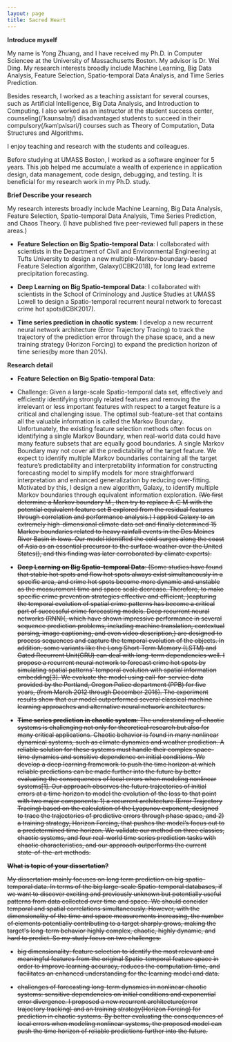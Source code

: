 ```yaml
---
layout: page
title: Sacred Heart
---
```



**Introduce myself**

My name is Yong Zhuang, and I have received my Ph.D. in Computer Sciencee at the University of Massachusetts Boston. My advisor is Dr. Wei Ding. My research interests broadly include Machine Learning, Big Data Analysis, Feature Selection, Spatio-temporal Data Analysis, and Time Series Prediction. 

Besides research, I worked as a teaching assistant for several courses, such as Artificial Intelligence, Big Data Analysis, and Introduction to Computing. I also worked as an instructor at the student success center, counseling(/ˈkaʊnsəlɪŋ/) disadvantaged students to succeed in their compulsory(/kəmˈpʌlsəri/) courses such as Theory of Computation, Data Structures and Algorithms.

I enjoy teaching and research with the students and colleagues.	

Before studying at UMASS Boston, I worked as a software engineer for 5 years. This job helped me accumulate a wealth of experience in application design, data management, code design, debugging, and testing. It is beneficial for my research work in my Ph.D. study.

**Brief Describe your research**

My research interests broadly include Machine Learning, Big Data Analysis, Feature Selection, Spatio-temporal Data Analysis, Time Series Prediction, and Chaos Theory. (I have published five peer-reviewed full papers in these areas.)

 - **Feature Selection on Big Spatio-temporal Data**: I collaborated with scientists in the Department of Civil and Environmental Engineering at Tufts University to design a new multiple-Markov-boundary-based Feature Selection algorithm, Galaxy(ICBK2018), for long lead extreme precipitation forecasting.

 - **Deep Learning on Big Spatio-temporal Data**: I collaborated with scientists in the School of Criminology and Justice Studies at UMASS Lowell to design a Spatio-temporal recurrent neural network to forecast crime hot spots(ICBK2017).

 - **Time series prediction in chaotic system**: I develop a new recurrent neural network architecture (Error Trajectory Tracing) to track the trajectory of the prediction error through the phase space, and a new training strategy (Horizon Forcing) to expand the prediction horizon of time series(by more than 20%).

 
**Research detail**

 - **Feature Selection on Big Spatio-temporal Data**: 
  * Challenge: Given a large-scale Spatio-temporal data set, effectively and efficiently identifying strongly related features and removing the irrelevant or less important features with respect to a target feature is a critical and challenging issue. The optimal sub-feature-set that contains all the valuable information is called the Markov Boundary. Unfortunately, the existing feature selection methods often focus on identifying a single Markov Boundary, when real-world data could have many feature subsets that are equally good boundaries. A single Markov Boundary may not cover all the predictability of the target feature. We expect to identify multiple Markov boundaries containing all the target feature’s predictability and interpretability information for constructing forecasting model to simplify models for more straightforward interpretation and enhanced generalization by reducing over-fitting. Motivated by this, I design a new algorithm, Galaxy, to identify multiple Markov boundaries through equivalent information exploration. <s>(We first determine a Markov boundary M , then try to replace A ∈ M with the potential equivalent feature set B explored from the residual features through correlation and performance analysis.)<s> I applied Galaxy to an extremely high-dimensional climate data set and finally determined 15 Markov boundaries related to heavy rainfall events in the Des Moines River Basin in Iowa. Our model identified the cold surges along the coast of Asia as an essential precursor to the surface weather over the United States(), and this finding was later corroborated by climate experts).

 - **Deep Learning on Big Spatio-temporal Data**: <s>(Some studies have found that stable hot spots and flow hot spots always exist simultaneously in a specific area, and crime hot spots become more dynamic and unstable as the measurement time and space scale decrease. Therefore, to make specific crime prevention strategies effective and efficient, )<s>capturing the temporal evolution of spatial crime patterns has become a critical part of successful crime forecasting models. Deep recurrent neural networks (RNN)<s>(, which have shown impressive performance in several sequence prediction problems, including machine translation, contextual parsing, image captioning, and even video description,)<s> are designed to process sequences and capture the temporal evolution of the objects. In addition, some variants like the Long Short-Term Memory (LSTM) and Gated Recurrent Unit(GRU) can deal with long-term dependencies well. I propose a recurrent neural network to forecast crime hot spots by simulating spatial patterns’ temporal evolution with spatial information embedding[3]. We evaluate the model using call-for-service data provided by the Portland, Oregon Police department (PPB) for five years, (from March 2012 through December 2016). The experiment results show that our model outperformed several classical machine learning approaches and alternative neural network architectures.

 - **Time series prediction in chaotic system**: The understanding of chaotic systems is challenging not only for theoretical research but also for many critical applications. Chaotic behavior is found in many nonlinear dynamical systems, such as climate dynamics and weather prediction. A reliable solution for these systems must handle their complex space-time dynamics and sensitive dependence on initial conditions. We develop a deep learning framework to push the time horizon at which reliable predictions can be made further into the future by better evaluating the consequences of local errors when modeling nonlinear systems[1]. Our approach observes the future trajectories of initial errors at a time horizon to model the evolution of the loss to that point with two major components: 1) a recurrent architecture (Error Trajectory Tracing) based on the calculation of the Lyapunov exponent, designed to trace the trajectories of predictive errors through phase space, and 2) a training strategy, Horizon Forcing, that pushes the model’s focus out to a predetermined time horizon. We validate our method on three classics, chaotic systems, and four real-world time series prediction tasks with chaotic characteristics, and our approach outperforms the current state-of-the-art methods.
 
 **What is topic of your dissertation?**

 My dissertation mainly focuses on long term prediction on big spatio-temporal data. In terms of the big large-scale Spatio-temporal databases, if we want to discover exciting and previously unknown but potentially useful patterns from data collected over time and space. We should concider temporal and spatial correlations simultaneously. However, with the dimensionality of the time and space measurements increasing, the number of elements potentially contributing to a target sharply grows, making the target's long-term behavior highly complex, chaotic, highly dynamic, and hard to predict. So my study focus on two challenges: 
 
  - big dimensionality: feature selection to identify the most relevant and meaningful features from the original Spatio-temporal feature space in order to improve learning accuracy, reduces the computation time, and facilitates an enhanced understanding for the learning model and data. 
  
  - challenges of forecasting long-term dynamics in nonlinear chaotic systems: sensitive dependencies on initial conditions and exponential error divergence. I proposed a new recurrent architecture(error trajectory tracking) and an training strategy(Horizon Forcing) for prediction in chaotic systems. By better evaluating the consequences of local errors when modeling nonlinear systems, the proposed model can push the time horizon of reliable predictions further into the future.
  